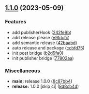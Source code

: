 ## [1.1.0](https://github.com/terwer/publish-bridge/compare/v1.0.0...v1.1.0) (2023-05-09)

### Features
* add publisherHook ([242fe9b](https://github.com/terwer/publish-bridge/commit/242fe9b18f4820f70804dba7cb6c8ae0d95bf0c5))
* add release please ([e9fdcfc](https://github.com/terwer/publish-bridge/commit/e9fdcfcedfaf9012e3d6e0a8a64c4762470afc75))
* add semantic release ([42baabd](https://github.com/terwer/publish-bridge/commit/42baabdc66add92a79cee457eb52c5ba6bb31722))
* auto release and package ([ccbfd75](https://github.com/terwer/publish-bridge/commit/ccbfd75f37b567cbcc02dcde295080bc1a80caa9))
* init post bridge ([b2d9fa0](https://github.com/terwer/publish-bridge/commit/b2d9fa0d831ef39d399f745253e63bdc6ade4ac1))
* init publisher bridge ([77802aa](https://github.com/terwer/publish-bridge/commit/77802aa017eb1facc76d6d093f8042e567baabf2))
### Miscellaneous
* **main:** release 1.0.0 ([8c87bb4](https://github.com/terwer/publish-bridge/commit/8c87bb4bfc743d6584bf232a0779c580440e0121))
* **release:** 1.0.0 [skip ci] ([8d8cb4d](https://github.com/terwer/publish-bridge/commit/8d8cb4d677019266b7f3c7b23187dd6b3eebc270))